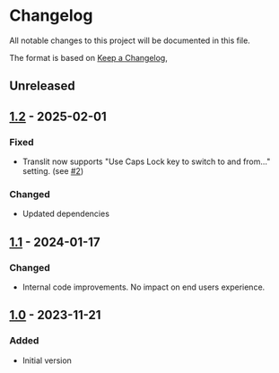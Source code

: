 # Changelog
All notable changes to this project will be documented in this file.

The format is based on [Keep a Changelog](https://keepachangelog.com/en/1.0.0/),

## Unreleased

## [1.2] - 2025-02-01

### Fixed
- Translit now supports "Use Caps Lock key to switch to and from..." setting. (see [#2](https://github.com/gershnik/Translit/issues/2))

### Changed
- Updated dependencies

## [1.1] - 2024-01-17

### Changed
- Internal code improvements. No impact on end users experience.

## [1.0] - 2023-11-21

### Added
- Initial version


[1.0]: https://github.com/gershnik/Translit/releases/v1.0
[1.1]: https://github.com/gershnik/Translit/releases/v1.1
[1.2]: https://github.com/gershnik/Translit/releases/v1.2
